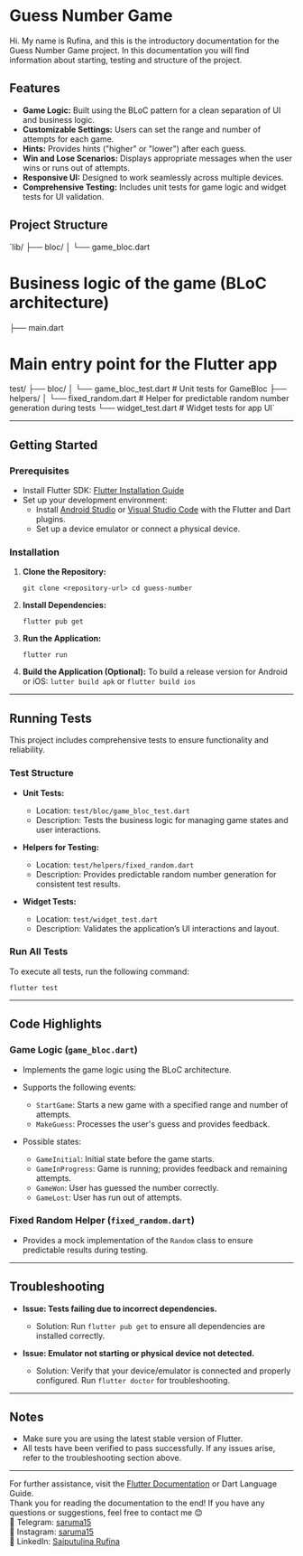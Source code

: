 # Guess Number Game

Hi. My name is Rufina, and this is the introductory documentation for the Guess Number Game project. In this documentation you will find information about starting, testing and structure of the project.

## Features

-  **Game Logic:** Built using the BLoC pattern for a clean separation of UI and business logic.
-   **Customizable Settings:** Users can set the range and number of attempts for each game.
-   **Hints:** Provides hints ("higher" or "lower") after each guess.
-   **Win and Lose Scenarios:** Displays appropriate messages when the user wins or runs out of attempts.
-   **Responsive UI:** Designed to work seamlessly across multiple devices.
-   **Comprehensive Testing:** Includes unit tests for game logic and widget tests for UI validation.

## Project Structure

`lib/
├── bloc/
│     └── game_bloc.dart      
# Business logic of the game (BLoC architecture)
├── main.dart                
# Main entry point for the Flutter app

test/
├── bloc/
│     └── game_bloc_test.dart  # Unit tests for GameBloc
├── helpers/
│     └── fixed_random.dart    # Helper for predictable random number generation during tests
└── widget_test.dart           # Widget tests for app UI`

----------

## Getting Started

### Prerequisites

-   Install Flutter SDK: [Flutter Installation Guide](https://docs.flutter.dev/get-started/install)
-   Set up your development environment:
    -   Install [Android Studio](https://developer.android.com/studio?hl=ru) or [Visual Studio Code](https://code.visualstudio.com/) with the Flutter and Dart plugins.
    -   Set up a device emulator or connect a physical device.

### Installation

1.  **Clone the Repository:**

    `git clone <repository-url>
    cd guess-number`

3.  **Install Dependencies:**

    `flutter pub get`

4.  **Run the Application:**

    `flutter run`

5.  **Build the Application (Optional):** To build a release version for Android or iOS:
    `lutter build apk`
    or
    `flutter build ios`
----------

## Running Tests

This project includes comprehensive tests to ensure functionality and reliability.

### Test Structure

-   **Unit Tests:**

    -   Location: `test/bloc/game_bloc_test.dart`
    -   Description: Tests the business logic for managing game states and user interactions.
-   **Helpers for Testing:**

    -   Location: `test/helpers/fixed_random.dart`
    -   Description: Provides predictable random number generation for consistent test results.
-   **Widget Tests:**

    -   Location: `test/widget_test.dart`
    -   Description: Validates the application’s UI interactions and layout.

### Run All Tests

To execute all tests, run the following command:

`flutter test`

----------

## Code Highlights

### Game Logic (`game_bloc.dart`)

-   Implements the game logic using the BLoC architecture.

-   Supports the following events:

    -   `StartGame`: Starts a new game with a specified range and number of attempts.
    -   `MakeGuess`: Processes the user's guess and provides feedback.
-   Possible states:

    -   `GameInitial`: Initial state before the game starts.
    -   `GameInProgress`: Game is running; provides feedback and remaining attempts.
    -   `GameWon`: User has guessed the number correctly.
    -   `GameLost`: User has run out of attempts.

### Fixed Random Helper (`fixed_random.dart`)

-   Provides a mock implementation of the `Random` class to ensure predictable results during testing.

----------

## Troubleshooting

-   **Issue: Tests failing due to incorrect dependencies.**

    -   Solution: Run `flutter pub get` to ensure all dependencies are installed correctly.
-   **Issue: Emulator not starting or physical device not detected.**

    -   Solution: Verify that your device/emulator is connected and properly configured. Run `flutter doctor` for troubleshooting.

----------

## Notes

-   Make sure you are using the latest stable version of Flutter.
-   All tests have been verified to pass successfully. If any issues arise, refer to the troubleshooting section above.

----------
For further assistance, visit the [Flutter Documentation](https://docs.flutter.dev/) or Dart Language Guide.  
Thank you for reading the documentation to the end! If you have any questions or suggestions, feel free to contact me 😊  
📩 Telegram: [saruma15](https://t.me/saruma15)  
📸 Instagram: [saruma15](https://instagram.com/saruma15)  
💼 LinkedIn: [Saiputulina Rufina](https://www.linkedin.com/in/rufina-saiputulina-206545204/)
